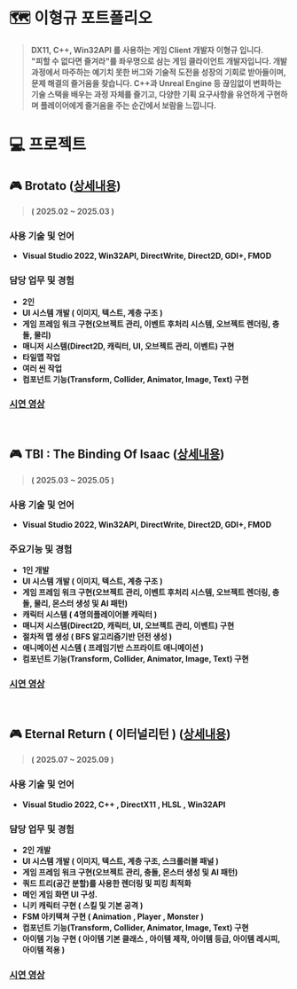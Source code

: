 # 🗺️ 이형규 포트폴리오
> <b> DX11, C++, Win32API 를 사용하는 게임 Client 개발자 이형규 입니다. <br>
> "피할 수 없다면 즐겨라"를 좌우명으로 삼는 게임 클라이언트 개발자입니다. 개발 과정에서 마주하는 예기치 못한 버그와 기술적 도전을 성장의 기회로 받아들이며, 문제 해결의 즐거움을 찾습니다. C++과 Unreal Engine 등 끊임없이 변화하는 기술 스택을 배우는 과정 자체를 즐기고, 다양한 기획 요구사항을 유연하게 구현하며 플레이어에게 즐거움을 주는 순간에서 보람을 느낍니다.
> 

# 💻 프로젝트

## 🎮 Brotato ([상세내용](DETAIL.md#-brotato-모작))

> ( 2025.02 ~ 2025.03 )


### 사용 기술 및 언어
- Visual Studio 2022, Win32API, DirectWrite, Direct2D, GDI+, FMOD


### 담당 업무 및 경험
  - 2인
  - UI 시스템 개발 ( 이미지, 텍스트, 계층 구조 )
  - 게임 프레임 워크 구현(오브젝트 관리, 이벤트 후처리 시스템, 오브젝트 렌더링, 충돌, 물리)
  - 매니저 시스템(Direct2D, 캐릭터, UI, 오브젝트 관리, 이벤트) 구현
  - 타일맵 작업
  - 여러 씬 작업
  - 컴포넌트 기능(Transform, Collider, Animator, Image, Text) 구현


### [시연 영상](https://youtu.be/d-VZS1AdvtA?si=LsgWayJvOPfWndK6)


<br>

## 🎮 TBI : The Binding Of Isaac ([상세내용](DETAIL.md#-tbi-모작))

> ( 2025.03 ~ 2025.05 )

### 사용 기술 및 언어
- Visual Studio 2022, Win32API, DirectWrite, Direct2D, GDI+, FMOD

### 주요기능 및 경험
  - 1인 개발
  - UI 시스템 개발 ( 이미지, 텍스트, 계층 구조 )
  - 게임 프레임 워크 구현(오브젝트 관리, 이벤트 후처리 시스템, 오브젝트 렌더링, 충돌, 물리, 몬스터 생성 및 AI 패턴)
  - 캐릭터 시스템 ( 4명의플레이어블 캐릭터 )
  - 매니저 시스템(Direct2D, 캐릭터, UI, 오브젝트 관리, 이벤트) 구현
  - 절차적 맵 생성 ( BFS 알고리즘기반 던전 생성 )
  - 애니메이션 시스템 ( 프레임기반 스프라이트 애니메이션 )
  - 컴포넌트 기능(Transform, Collider, Animator, Image, Text) 구현

### [시연 영상](https://tobrother.tistory.com/144)
<br>

## 🎮 Eternal Return ( 이터널리턴 )  ([상세내용](DETAIL.md#-이터널-리턴-모작))

> ( 2025.07 ~ 2025.09 )

### 사용 기술 및 언어
- Visual Studio 2022, C++ , DirectX11 , HLSL , Win32API
  
### 담당 업무 및 경험
  - 2인 개발
  - UI 시스템 개발 ( 이미지, 텍스트, 계층 구조, 스크롤러블 패널 )
  - 게임 프레임 워크 구현(오브젝트 관리, 충돌, 몬스터 생성 및 AI 패턴)
  - 쿼드 트리(공간 분할)를 사용한 렌더링 및 피킹 최적화
  - 메인 게임 화면 UI 구성.
  - 니키 캐릭터 구현 ( 스킬 및 기본 공격 )
  - FSM 아키텍쳐 구현 ( Animation , Player , Monster )
  - 컴포넌트 기능(Transform, Collider, Animator, Image, Text) 구현
  - 아이템 기능 구현 ( 아이템 기본 클래스 , 아이템 제작, 아이템 등급, 아이템 레시피, 아이템 적용 )

### [시연 영상](https://youtu.be/b6XVkd0xc-E?si=vMBVltpWKHP4UM11)

<br>

##

